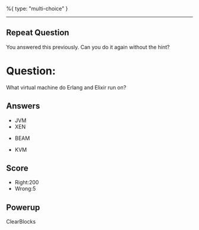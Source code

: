 %{
 type: "multi-choice"
}

---
## Repeat Question
You answered this previously.
Can you do it again without the hint?

# Question:
What virtual machine do Erlang and Elixir run on?

## Answers
- JVM
- XEN
* BEAM
- KVM


## Score
- Right:200
- Wrong:5

## Powerup
ClearBlocks
